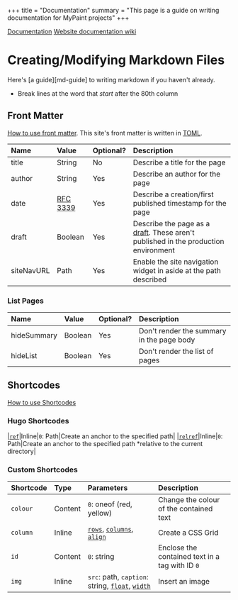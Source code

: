 +++
title = "Documentation"
summary = "This page is a guide on writing documentation for MyPaint projects"
+++

[Documentation][document.wiki]
[Website documentation wiki][web.wiki]

[web.wiki]: https://github.com/mypaint/mypaint.github.io/wiki
[document.wiki]: https://github.com/mypaint/mypaint/wiki/Writing-Documentation

# Creating/Modifying Markdown Files
Here's [a guide][md-guide] to writing markdown if you haven't already.

- Break lines at the word that *start* after the 80th column

## Front Matter
[How to use front matter](https://gohugo.io/content-management/front-matter/).
This site's front matter is written in [TOML](https://toml.io/en/).

|Name|Value|Optional?|Description|
|:---|:----|:--------|:----------|
|title|String|No|Describe a title for the page|
|author|String|Yes|Describe an author for the page|
|date|[RFC 3339][rfc-3339]|Yes|Describe a creation/first published timestamp for the page|
|draft|Boolean|Yes|Describe the page as a [draft][draft]. These aren't published in the production environment|
|siteNavURL|Path|Yes|Enable the site navigation widget in aside at the path described|

[rfc-3339]: https://datatracker.ietf.org/doc/html/rfc3339
[draft]: https://gohugo.io/methods/page/draft/

### List Pages
|Name|Value|Optional?|Description|
|:---|:----|:--------|:----------|
|hideSummary|Boolean|Yes|Don't render the summary in the page body|
|hideList|Boolean|Yes|Don't render the list of pages|

## Shortcodes
[How to use Shortcodes](https://gohugo.io/content-management/shortcodes/)

### Hugo Shortcodes
|[``ref``][hugo-ref]|Inline|``0``: Path|Create an anchor to the specified path|
|[``relref``][hugo-relref]|Inline|``0``: Path|Create an anchor to the specified path *relative to the current directory|

[hugo-ref]: https://gohugo.io/methods/shortcode/ref/
[hugo-relref]: https://gohugo.io/methods/shortcode/relref/

### Custom Shortcodes
|Shortcode|Type|Parameters|Description|
|:--------|:---|:---------|:----------|
|``colour``|Content|``0``: oneof (red, yellow)|Change the colour of the contained text|
|``column``|Inline|[``rows``][css-rows], [``columns``][css-columns], [``align``][css-align]|Create a CSS Grid|
|``id``|Content|``0``: string|Enclose the contained text in a <span> tag with ID ``0``|
|``img``|Inline|``src``: path, ``caption``: string, [``float``][css-float], [``width``][css-max-width] |Insert an image|

[css-rows]: https://developer.mozilla.org/en-US/docs/Web/CSS/grid-template-rows
[css-columns]: https://developer.mozilla.org/en-US/docs/Web/CSS/grid-template-columns
[css-align]: https://developer.mozilla.org/en-US/docs/Web/CSS/align-items
[css-float]: https://developer.mozilla.org/en-US/docs/Web/CSS/float
[css-max-width]: https://developer.mozilla.org/en-US/docs/Web/CSS/max-width
